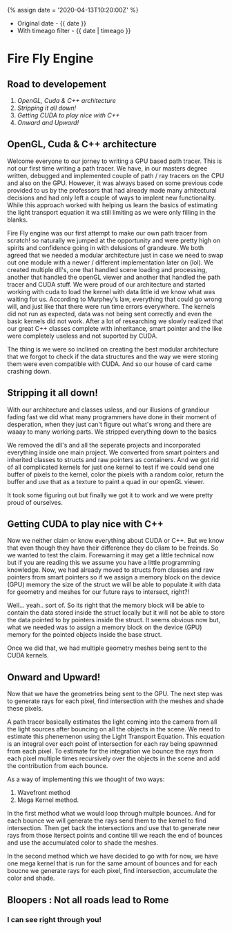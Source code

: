 ---
---

{% assign date = '2020-04-13T10:20:00Z' %}

- Original date - {{ date }}
- With timeago filter - {{ date | timeago }}

# Fire Fly Engine   

## Road to developement
1. _OpenGL, Cuda & C++ architecture_
2. _Stripping it all down!_
3. _Getting CUDA to play nice with C++_
4. _Onward and Upward!_

## OpenGL, Cuda & C++ architecture

Welcome everyone to our jorney to writing a GPU based path tracer. This is not our first time writing a path tracer. We have, in our masters degree written, debugged and implemented couple of path / ray tracers on the CPU and also on the GPU. However, it was always based on some previous code provided to us by the professors that had already made many arhitectural decisions and had only left a couple of ways to implent new functionality. While this approach worked with helping us learn the basics of estimating the light transport equation it wa still limiting as we were only filling in the blanks.

Fire Fly engine was our first attempt to make our own path tracer from scratch! so naturally we jumped at the opportunity and were pretty high on spirits and confidence going in with delusions of grandeure. We both agreed that we needed a modular architecture just in case we need to swap out one module with a newer / different implementation later on (lol). We created multiple dll's, one that handled scene loading and processing, another that handled the openGL viewer and another that handled the path tracer and CUDA stuff. We were proud of our architecture and started working with cuda to load the kernel with data little id we know what was waiting for us. According to Murphey's law, everything that could go wrong will, and just like that there were run time errors everywhere. The kernels did not run as expected, data was not being sent correctly and even the basic kernels did not work. After a lot of researching we slowly realized that our great C++ classes complete with inheritance, smart pointer and the like were completely useless and not suported by CUDA. 

The thing is we were so inclined on creating the best modular architecture that we forgot to check if the data structures and the way we were storing them were even compatible with CUDA. And so our house of card came crashing down.

## Stripping it all down!

With our architecture and classes usless, and our illusions of grandiour fading fast we did what many programmers have done in their moment of desperation, when they just can't figure out what's wrong and there are waaay to many working parts. We stripped everything down to the basics

We removed the dll's and all the seperate projects and incorporated everything inside one main project. We converted from smart pointers and inherited classes to structs and raw pointers as containers. And we got rid of all complicated kernels for just one kernel to test if we could send one buffer of pixels to the kernel, color the pixels with a random color, return the buffer and use that as  a texture to paint a quad in our openGL viewer.

It took some figuring out but finally we got it to work and we were pretty proud of ourselves.

## Getting CUDA to play nice with C++

Now we neither claim or know everything about CUDA or C++. But we know that even though they have their difference they do cliam to be freinds. So we wanted to test the claim. Forewarning it may get a little technical now but if you are reading this we assume you have a little programming knowledge. Now, we had already moved to structs from classes and raw pointers from smart pointers so if we assign a memory block on the device (GPU) memory the size of the struct we will be able to populate it with data for geometry and meshes for our future rays to intersect, right?!

Well... yeah.. sort of. So its right that the memory block will be able to contain the data stored inside the struct locally but it will not be able to store the data pointed to by pointers inside the struct. It seems obvious now but, what we needed was to assign a memory block on the device (GPU) memory for the pointed objects inside the base struct.

Once we did that, we had multiple geometry meshes being sent to the CUDA kernels.

## Onward and Upward!

Now that we have the geometries being sent to the GPU. The next step was to generate rays for each pixel, find intersection with the meshes and shade these pixels. 

A path tracer basically estimates the light coming into the camera from all the light sources after bouncing on all the objects in the scene. We need to estimate this phenemenon using the Light Transport Equation. This equation is an integral over each point of intersection for each ray being spawnned from each pixel. To estimate for the integration we bounce the rays from each pixel multiple times recursively over the objects in the scene and add the contribution from each bounce. 

As a way of implementing this we thought of two ways:

1. Wavefront method
2. Mega Kernel method.

In the first method what we would loop through multple bounces. And for each bounce we will generate the rays send them to the kernel to find intersection. Then get back the intersections and use that to generate new rays from those itersect points and contine till we reach the end of bounces and use the accumulated color to shade the meshes.

In the second method which we have decided to go with for now, we have one mega kernel that is run for the same amount of bounces and for each boucne we generate rays for each pixel, find intersection, accumulate the color and shade.

## Bloopers : Not all roads lead to Rome

### I can see right through you!

